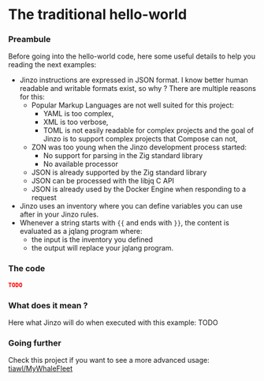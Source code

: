 # The traditional hello-world

### Preambule

Before going into the hello-world code, here some useful details to help you reading the next examples:
* Jinzo instructions are expressed in JSON format. I know better human readable and writable formats exist, so why ? There are multiple reasons for this:
    * Popular Markup Languages are not well suited for this project:
        * YAML is too complex,
        * XML is too verbose,
        * TOML is not easily readable for complex projects and the goal of Jinzo is to support complex projects that Compose can not,
    * ZON was too young when the Jinzo development process started:
        * No support for parsing in the Zig standard library
        * No available processor
    * JSON is already supported by the Zig standard library
    * JSON can be processed with the libjq C API
    * JSON is already used by the Docker Engine when responding to a request
* Jinzo uses an inventory where you can define variables you can use after in your Jinzo rules.
* Whenever a string starts with `{{` and ends with `}}`, the content is evaluated as a jqlang program where:
    * the input is the inventory you defined
    * the output will replace your jqlang program.

### The code

```json
TODO
```

### What does it mean ?

Here what Jinzo will do when executed with this example:
TODO

### Going further

Check this project if you want to see a more advanced usage: [tiawl/MyWhaleFleet](https://github.com/tiawl/MyWhaleFleet)
